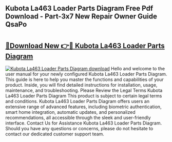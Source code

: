 ## Kubota La463 Loader Parts Diagram Free Pdf Download - Part-3x7 New Repair Owner Guide QsaPo

# <h2><a href="http://dfny2b.blite.top/?on=Kubota+La463+Loader+Parts+Diagram">🔗Download New 👉🔴 Kubota La463 Loader Parts Diagram</a></h2>

[![Kubota La463 Loader Parts Diagram download](https://i.imgur.com/lujVjoI.png)](http://dfny2b.blite.top/?on=Kubota+La463+Loader+Parts+Diagram)
Hello and welcome to the user manual for your newly configured Kubota La463 Loader Parts Diagram. This guide is here to help you master the functions and capabilities of your product. Inside, you will find detailed instructions for installation, usage, maintenance, and troubleshooting. Please Review the Legal Terms Kubota La463 Loader Parts Diagram This product is subject to certain legal terms and conditions. Kubota La463 Loader Parts Diagram offers users an extensive range of advanced features, including biometric authentication, smart home integration, automatic updates, and personalized recommendations, all accessible through the sleek and user-friendly interface. Contact Us for Assistance Kubota La463 Loader Parts Diagram. Should you have any questions or concerns, please do not hesitate to contact our dedicated customer support team.

